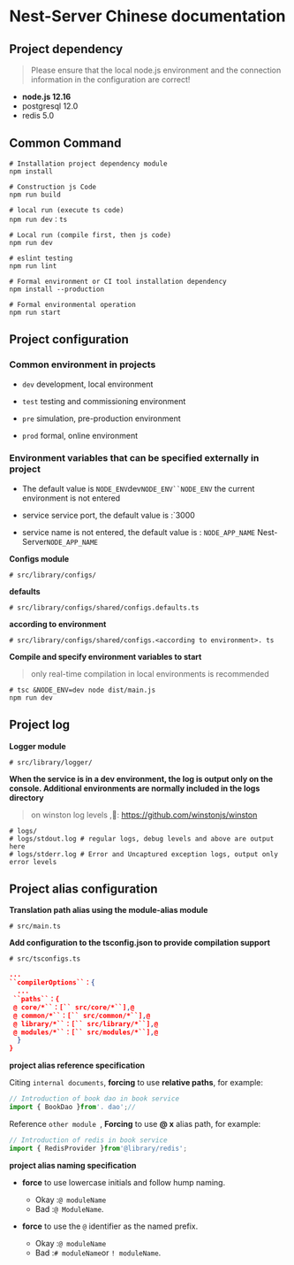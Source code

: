 # Nest-Server Chinese documentation

## Project dependency

> Please ensure that the local node.js environment and the connection information in the configuration are correct!

- **node.js 12.16**
- postgresql 12.0
- redis 5.0

## Common Command

```shell
# Installation project dependency module
npm install

# Construction js Code
npm run build

# local run (execute ts code)
npm run dev：ts

# Local run (compile first, then js code)
npm run dev

# eslint testing
npm run lint

# Formal environment or CI tool installation dependency
npm install --production

# Formal environmental operation
npm run start
```

## Project configuration

### Common environment in projects

- `dev` development, local environment

- `test` testing and commissioning environment

- `pre` simulation, pre-production environment

- `prod` formal, online environment


### Environment variables that can be specified externally in project

- The default value is `NODE_ENV`dev`NODE_ENV``NODE_ENV` the current environment is not entered

- service service port, the default value is :`3000

- service name is not entered, the default value is : `NODE_APP_NAME` Nest-Server`NODE_APP_NAME`

**Configs module**

```shell
# src/library/configs/
```

**defaults**

```shell
# src/library/configs/shared/configs.defaults.ts
```

**according to environment**

```shell
# src/library/configs/shared/configs.<according to environment>. ts
```

**Compile and specify environment variables to start**

> only real-time compilation in local environments is recommended

```shell
# tsc &NODE_ENV=dev node dist/main.js
npm run dev
```

## Project log

**Logger module**

```shell
# src/library/logger/
```

**When the service is in a dev environment, the log is output only on the console. Additional environments are normally included in the logs directory**

> on winston log levels ,👀: https://github.com/winstonjs/winston

```shell
# logs/
# logs/stdout.log # regular logs, debug levels and above are output here
# logs/stderr.log # Error and Uncaptured exception logs, output only error levels
```

## Project alias configuration

**Translation path alias using the module-alias module**

```shell
# src/main.ts
```

**Add configuration to the tsconfig.json to provide compilation support**

```shell
# src/tsconfigs.ts
```

```json
...
``compilerOptions``：{
  ...
 ``paths``：{
 @ core/*``：[`` src/core/*``],@
 @ common/*``：[`` src/common/*``],@
 @ library/*``：[`` src/library/*``],@
 @ modules/*``：[`` src/modules/*``],@
  }
}
```

**project alias reference specification**

Citing `internal documents`, **forcing** to use **relative paths**, for example:

```ts
// Introduction of book dao in book service
import { BookDao }from'. dao';//
```

Reference `other module `, **Forcing** to use **@ x** alias path, for example:

```ts
// Introduction of redis in book service
import { RedisProvider }from'@library/redis';
```

**project alias naming specification**

- **force** to use lowercase initials and follow hump naming.
  - Okay :`@ moduleName`
  - Bad :`@ ModuleName`.

- **force** to use the `@` identifier as the named prefix.
  - Okay :`@ moduleName`
  - Bad :`# moduleName`or `! moduleName`.